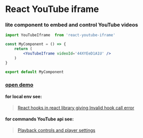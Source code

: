 # React YouTube iframe
### lite component to embed and control YouTube videos

```jsx
import YouTubeIframe  from 'react-youtube-iframe'

const MyComponent = () => {
    return (
        <YouTubeIframe videoId='44XYEeD1A1U' />
    )
}

export default MyComponent
```

### [open demo](https://nsrau.github.io/react-youtube-iframe/)

#### for local env see:
> [React hooks in react library giving Invalid hook call error](https://stackoverflow.com/questions/56021112/react-hooks-in-react-library-giving-invalid-hook-call-error/57422196#57422196)

#### for commands YouTube api see:
>[Playback controls and player settings](https://developers.google.com/youtube/iframe_api_reference?hl=en#Playback_controls)
